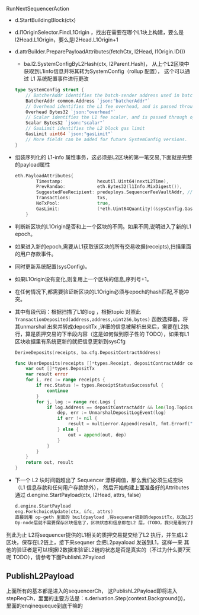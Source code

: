 RunNextSequencerAction 

-  d.StartBuildingBlock(ctx)

  - d.l1OriginSelector.FindL1Origin ，找出在需要在哪个L1块上构建，要么是l2Head.L1Origin，要么是l2Head.L1Origin+1 

  - d.attrBuilder.PreparePayloadAttributes(fetchCtx, l2Head, l1Origin.ID()) 

    - ba.l2.SystemConfigByL2Hash(ctx, l2Parent.Hash)， 从上个L2区块中获取到L1info信息并将其转为SystemConfig（rollup 配置）， 这个可以通过 L1 系统配置事件进行更改 

    ```go
    type SystemConfig struct {
    	// BatcherAddr identifies the batch-sender address used in batch-inbox data-transaction filtering.
    	BatcherAddr common.Address `json:"batcherAddr"`
    	// Overhead identifies the L1 fee overhead, and is passed through opaquely to op-geth.
    	Overhead Bytes32 `json:"overhead"`
    	// Scalar identifies the L1 fee scalar, and is passed through opaquely to op-geth.
    	Scalar Bytes32 `json:"scalar"`
    	// GasLimit identifies the L2 block gas limit
    	GasLimit uint64 `json:"gasLimit"`
    	// More fields can be added for future SystemConfig versions.
    }
    ```

  - 组装序列化的 L1-info 属性事务，这必须是L2区块的第一笔交易,下面就是完整的payload属性

    ```go
    eth.PayloadAttributes{
    		Timestamp:             hexutil.Uint64(nextL2Time),
    		PrevRandao:            eth.Bytes32(l1Info.MixDigest()),
    		SuggestedFeeRecipient: predeploys.SequencerFeeVaultAddr, // TODO 
    		Transactions:          txs,
    		NoTxPool:              true,
    		GasLimit:              (*eth.Uint64Quantity)(&sysConfig.GasLimit),
    	}
    ```

  - 判断新区块的L1Origin是否和上一个区块的不同。如果不同,说明进入了新的L1 epoch。

  - 如果进入新的epoch,需要从L1获取该区块的所有交易收据(receipts),扫描里面的用户存款事件。

  - 同时更新系统配置(sysConfig)。

  - 如果L1Origin没有变化,则复用上一个区块的信息,序列号+1。

  - 在任何情况下,都需要验证新区块的L1Origin必须与epoch的hash匹配,不能冲突。

  - 其中有段代码：根据扫描了L1的log ，根据topic 对照此 `TransactionDeposited(address,address,uint256,bytes)` 函数选择器，将其unmarshal 出来并转成depositTx ,详细的信息被解析出来后，需要在L2执行，算是质押交易的下半段内容（这是如何做到原子性的 TODO），如果有L1区块收据里有系统更新的就把信息更新到sysCfg

    ```GO
    DeriveDeposits(receipts, ba.cfg.DepositContractAddress)
    
    func UserDeposits(receipts []*types.Receipt, depositContractAddr common.Address) ([]*types.DepositTx, error) {
    	var out []*types.DepositTx
    	var result error
    	for i, rec := range receipts {
    		if rec.Status != types.ReceiptStatusSuccessful {
    			continue
    		}
    		for j, log := range rec.Logs {
    			if log.Address == depositContractAddr && len(log.Topics) > 0 && log.Topics[0] == DepositEventABIHash {
    				dep, err := UnmarshalDepositLogEvent(log)
    				if err != nil {
    					result = multierror.Append(result, fmt.Errorf("malformatted L1 deposit log in receipt %d, log %d: %w", i, j, err))
    				} else {
    					out = append(out, dep)
    				}
    			}
    		}
    	}
    	return out, result
    }
    ```

- 下一个 L2 块时间戳超出了 Sequencer 漂移阈值，那么我们必须生成空块（L1 信息存款和任何用户存款除外）， 然后开始构建上面准备好的Attributes 通过 d.engine.StartPayload(ctx, l2Head, attrs, false)

  ```go
  d.engine.StartPayload  
  eng.ForkchoiceUpdate(ctx, &fc, attrs)
  直接调用 op-geth 里面的 buildpayload ,将sequener搞到的depositTx，以及L2交易池子中的交易一起打包成区块，
  Op-node层就不需要保存区块信息了，区块状态和信息都在L2 层，（TODO，我只是看到了打包成区块，没有见到共识插入数据库）
  
  ```

到此为止 L2将sequencer提供的L1相关的质押交易提交给了L2 执行，并生成L2区块，保存在L2链上，接下来sequner 会把L2payaload 发送到L1，这样一来 其他的验证者是可以根据l2数据来验证L2链的状态是否是真实的（不过为什么要7天呢 TODO），请参考下面PublishL2Payload

## PublishL2Payload

上面所有的基本都是进入的sequencerCh， 这PublishL2Payload即将进入stepReqCh，里面的主要方法是：s.derivation.Step(context.Background())， 里面的enqinequeque到底干嘛的